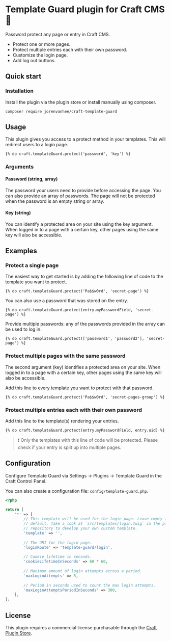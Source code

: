 # Template Guard plugin for Craft CMS 💂
Password protect any page or entry in Craft CMS.

- Protect one or more pages.
- Protect multiple entries each with their own password.
- Customize the login page.
- Add log out buttons.

## Quick start

### Installation

Install the plugin via the plugin store or install manually using composer.

```
composer require jorenvanhee/craft-template-guard
```

## Usage

This plugin gives you access to a protect method in your templates. This will redirect users to a login page.

```twig
{% do craft.templateGuard.protect('password', 'key') %}
```

### Arguments

#### Password (string, array)

The password your users need to provide before accessing the page. You can also provide an array of passwords. The page will not be protected when the password is an empty string or array.

#### Key (string)

You can identify a protected area on your site using the key argument. When logged in to a page with a certain key, other pages using the same key will also be accessible.

## Examples

### Protect a single page

The easiest way to get started is by adding the following line of code to the template you want to protect.

```twig
{% do craft.templateGuard.protect('Pa$$w0rd', 'secret-page') %}
```

You can also use a password that was stored on the entry.


```twig
{% do craft.templateGuard.protect(entry.myPasswordField, 'secret-page') %}
```

Provide multiple passwords: any of the passwords provided in the array can be used to log in.

```twig
{% do craft.templateGuard.protect(['password1', 'password2'], 'secret-page') %}
```

### Protect multiple pages with the same password

The second argument (key) identifies a protected area on your site. When logged in to a page with a certain key, other pages using the same key will also be accessible.

Add this line to every template you want to protect with that password.

```twig
{% do craft.templateGuard.protect('Pa$$w0rd', 'secret-pages-group') %}
```

### Protect multiple entries each with their own password

Add this line to the template(s) rendering your entries.

```twig
{% do craft.templateGuard.protect(entry.myPasswordField, entry.uid) %}
```

> ❗️ Only the templates with this line of code will be protected. Please check if your entry is split up into multiple pages.

## Configuration

Configure Template Guard via Settings → Plugins → Template Guard in the Craft Control Panel.

You can also create a configuration file: `config/template-guard.php`.

```php
<?php

return [
    '*' => [
        // This template will be used for the login page. Leave empty for the
        // default. Take a look at `src/templates/login.twig` in the plugin
        // repository to develop your own custom template.
        'template' => '',
        
        // The URI for the login page.
        'loginRoute' => 'template-guard/login',
        
        // Cookie lifetime in seconds.
        'cookieLifetimeInSeconds' => 60 * 60,
        
        // Maximum amount of login attempts across a period.
        'maxLoginAttempts' => 5,
        
        // Period in seconds used to count the max login attempts.
        'maxLoginAttemptsPeriodInSeconds' => 300,
    ],
];
```

## License

This plugin requires a commercial license purchasable through the [Craft Plugin Store](https://plugins.craftcms.com).
